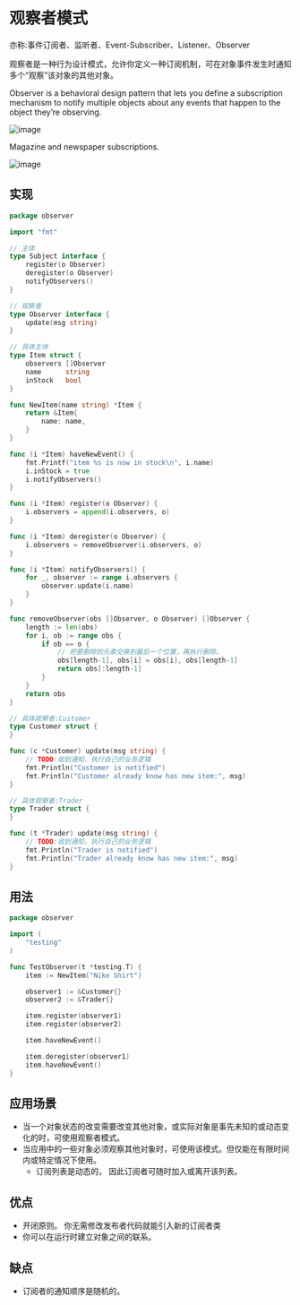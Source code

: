# 观察者模式
亦称:事件订阅者、监听者、Event-Subscriber、Listener、Observer

观察者是一种行为设计模式，允许你定义一种订阅机制，可在对象事件发生时通知多个“观察”该对象的其他对象。

Observer is a behavioral design pattern that lets you define a subscription mechanism to notify multiple objects about any events that happen to the object they’re observing.

![image](https://user-images.githubusercontent.com/65383410/165441876-9b869dc7-cad3-4abd-bc9a-6329d4456446.png)

Magazine and newspaper subscriptions.

![image](https://user-images.githubusercontent.com/65383410/165442020-e056bc86-d23c-4e07-8d9d-15b15ac843f6.png)

## 实现

```go
package observer

import "fmt"

// 主体
type Subject interface {
	register(o Observer)
	deregister(o Observer)
	notifyObservers()
}

// 观察者
type Observer interface {
	update(msg string)
}

// 具体主体
type Item struct {
	observers []Observer
	name      string
	inStock   bool
}

func NewItem(name string) *Item {
	return &Item{
		name: name,
	}
}

func (i *Item) haveNewEvent() {
	fmt.Printf("item %s is now in stock\n", i.name)
	i.inStock = true
	i.notifyObservers()
}

func (i *Item) register(o Observer) {
	i.observers = append(i.observers, o)
}

func (i *Item) deregister(o Observer) {
	i.observers = removeObserver(i.observers, o)
}

func (i *Item) notifyObservers() {
	for _, observer := range i.observers {
		observer.update(i.name)
	}
}

func removeObserver(obs []Observer, o Observer) []Observer {
	length := len(obs)
	for i, ob := range obs {
		if ob == o {
			// 把要删除的元素交换到最后一个位置，再执行删除。
			obs[length-1], obs[i] = obs[i], obs[length-1]
			return obs[:length-1]
		}
	}
	return obs
}

// 具体观察者:Customer
type Customer struct {
}

func (c *Customer) update(msg string) {
	// TODO:收到通知，执行自己的业务逻辑
	fmt.Println("Customer is notified")
	fmt.Println("Customer already know has new item:", msg)
}

// 具体观察者:Trader
type Trader struct {
}

func (t *Trader) update(msg string) {
	// TODO:收到通知，执行自己的业务逻辑
	fmt.Println("Trader is notified")
	fmt.Println("Trader already know has new item:", msg)
}

```

## 用法

```go
package observer

import (
	"testing"
)

func TestObserver(t *testing.T) {
	item := NewItem("Nike Shirt")

	observer1 := &Customer{}
	observer2 := &Trader{}

	item.register(observer1)
	item.register(observer2)

	item.haveNewEvent()

	item.deregister(observer1)
	item.haveNewEvent()
}

```

## 应用场景
- 当一个对象状态的改变需要改变其他对象，或实际对象是事先未知的或动态变化的时，可使用观察者模式。
- 当应用中的一些对象必须观察其他对象时，可使用该模式。但仅能在有限时间内或特定情况下使用。
    - 订阅列表是动态的， 因此订阅者可随时加入或离开该列表。
    
## 优点
- 开闭原则。 你无需修改发布者代码就能引入新的订阅者类
- 你可以在运行时建立对象之间的联系。

## 缺点
- 订阅者的通知顺序是随机的。
